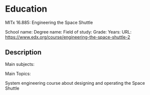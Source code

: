 # Education

MITx 16.885: Engineering the Space Shuttle

School name:
Degree name:
Field of study:
Grade:
Years:
URL: <https://www.edx.org/course/engineering-the-space-shuttle-2>

## Description

Main subjects:

Main Topics:

System engineering course about designing and operating the Space Shuttle
